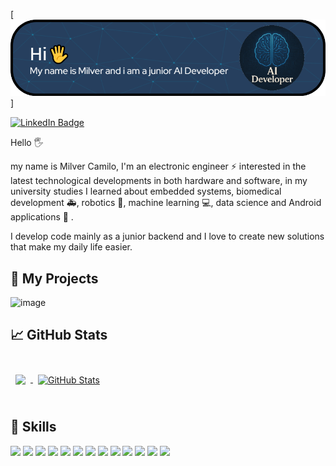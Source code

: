 [![Milver's GitHub Banner](./assets/GitHubHeader.png)]


[![LinkedIn Badge](https://img.shields.io/badge/LinkedIn-Profile-informational?style=flat&logo=linkedin&logoColor=white&color=0D76A8)](https://www.linkedin.com/in/milver-camilo-rojas-riaño-43aa14364/)

Hello 🖐 

my name is Milver Camilo, I'm an electronic engineer ⚡ interested in the latest technological developments in both hardware and software, in my university studies I learned about embedded systems, biomedical development 🚑, robotics 🤖, machine learning 💻, data science and Android applications 📱 .

I develop code mainly as a junior backend and I love to create new solutions that make my daily life easier.


## 📝 My Projects

![image](https://github.com/user-attachments/assets/401e2983-74eb-4621-9711-44deadec1309)
 
## &#x1f4c8; GitHub Stats

<br>

<a href="https://github.com/mcl123o3">
  <img align="center" style="margin:0.5rem" src="https://github-readme-stats.vercel.app/api/top-langs/?username=mcl123o3&hide=html,css&title_color=000000&text_color=000000&icon_color=00098a&bg_color=ffffff" />
</a>

<a href="https://github.com/mcl123o3">
  <img align="center" style="margin:0.5rem" src="https://github-readme-stats.vercel.app/api?username=mcl123o3&show_icons=true&line_height=27&count_private=true&title_color=000000&text_color=000000&icon_color=00098a&bg_color=ffffff" alt="GitHub Stats" />
</a>

<br>
<br>

## 💼 Skills

![](https://img.shields.io/badge/Html-Code-informational?style=flat&logo=HTMX&logoColor=white&color=e98d07)
![](https://img.shields.io/badge/Git-Code-informational?style=flat&logo=git&logoColor=white&color=e98d07)
![](https://img.shields.io/badge/Php-Code-informational?style=flat&logo=php&logoColor=white&color=e98d07)
![](https://img.shields.io/badge/Python-Code-informational?style=flat&logo=python&logoColor=white&color=e98d07)
![](https://img.shields.io/badge/Numpy-Code-informational?style=flat&logo=numpy&logoColor=white&color=e98d07)
![](https://img.shields.io/badge/Pandas-Code-informational?style=flat&logo=pandas&logoColor=white&color=e98d07)
![](https://img.shields.io/badge/Pytorch-Code-informational?style=flat&logo=pytorch&logoColor=white&color=e98d07)
![](https://img.shields.io/badge/Java-Code-informational?style=flat&logo=OpenJDK&logoColor=white&color=e98d07)
![](https://img.shields.io/badge/Matlab-Code-informational?style=flat&logo=octave&logoColor=white&color=e98d07)
![](https://img.shields.io/badge/Proteus-Code-informational?style=flat&logo=proteus&logoColor=white&color=e98d07)
![](https://img.shields.io/badge/Arduino-Code-informational?style=flat&logo=arduino&logoColor=white&color=e98d07)
![](https://img.shields.io/badge/Raspberry-Code-informational?style=flat&logo=Raspberry-Pi&logoColor=white&color=e98d07)
![](https://img.shields.io/badge/AndroidStudio-Code-informational?style=flat&logo=Android&logoColor=white&color=e98d07)



